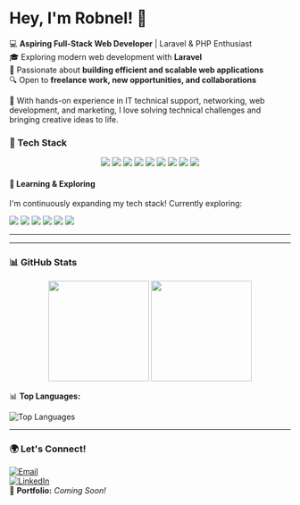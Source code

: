 # Hey, I'm Robnel! 👋 

💻 **Aspiring Full-Stack Web Developer** | Laravel & PHP Enthusiast  
🎓 Exploring modern web development with **Laravel**  
🌱 Passionate about **building efficient and scalable web applications**   
🔍 Open to **freelance work, new opportunities, and collaborations**  

📌 With hands-on experience in IT technical support, networking, web development, and marketing, I love solving technical challenges and bringing creative ideas to life.

### 🚀 Tech Stack  

<p align="center">
  <img src="https://img.shields.io/badge/Laravel-F55247?style=for-the-badge&logo=laravel&logoColor=white">
  <img src="https://img.shields.io/badge/PHP-777BB4?style=for-the-badge&logo=php&logoColor=white">
  <img src="https://img.shields.io/badge/MySQL-4479A1?style=for-the-badge&logo=mysql&logoColor=white">
  <img src="https://img.shields.io/badge/Blade-FF2D20?style=for-the-badge&logo=laravel&logoColor=white">
  <img src="https://img.shields.io/badge/HTML5-E34F26?style=for-the-badge&logo=html5&logoColor=white">
  <img src="https://img.shields.io/badge/CSS3-1572B6?style=for-the-badge&logo=css3&logoColor=white">
  <img src="https://img.shields.io/badge/JavaScript-F7DF1E?style=for-the-badge&logo=javascript&logoColor=black">
  <img src="https://img.shields.io/badge/TailwindCSS-38B2AC?style=for-the-badge&logo=tailwind-css&logoColor=white">
  <img src="https://img.shields.io/badge/Git-F05032?style=for-the-badge&logo=git&logoColor=white">
</p>

#### 🚀 Learning & Exploring  
I'm continuously expanding my tech stack! Currently exploring:  

<p align="left">
  <img src="https://img.shields.io/badge/jQuery-0769AD?style=for-the-badge&logo=jquery&logoColor=white">
  <img src="https://img.shields.io/badge/AJAX-0078D7?style=for-the-badge&logo=microsoft&logoColor=white">
  <img src="https://img.shields.io/badge/Alpine.js-8BC0D0?style=for-the-badge&logo=alpine.js&logoColor=white">
  <img src="https://img.shields.io/badge/Livewire-4E56A6?style=for-the-badge&logo=livewire&logoColor=white">
  <img src="https://img.shields.io/badge/Vue.js-4FC08D?style=for-the-badge&logo=vue.js&logoColor=white">
  <img src="https://img.shields.io/badge/Bootstrap-7952B3?style=for-the-badge&logo=bootstrap&logoColor=white">
</p>

<!-- 
#### 🛠 Opt. Techs | Still on learning process

![jQuery](https://img.shields.io/badge/jQuery-0769AD?style=for-the-badge&logo=jquery&logoColor=white)  
![AJAX](https://img.shields.io/badge/AJAX-0078D7?style=for-the-badge&logo=microsoft&logoColor=white)  
![Alpine.js](https://img.shields.io/badge/Alpine.js-8BC0D0?style=for-the-badge&logo=alpine.js&logoColor=white)  
![Livewire](https://img.shields.io/badge/Livewire-4E56A6?style=for-the-badge&logo=livewire&logoColor=white)  
![Vue.js](https://img.shields.io/badge/Vue.js-4FC08D?style=for-the-badge&logo=vue.js&logoColor=white)  
![Bootstrap](https://img.shields.io/badge/Bootstrap-7952B3?style=for-the-badge&logo=bootstrap&logoColor=white)  

-->  
--- 

<!--  
### 📌 Featured Projects  
⭐ Check out my pinned repositories for my latest projects!  


- 📝 [**Task Manager App**](https://github.com/robnel-dev/task-manager) – Laravel-based To-Do List  
- 🎓 [**Student Portal**](https://github.com/robnel-dev/student-portal) – A Laravel CRUD application  
- 🌍 More coming soon!  
-->  

---

### 📊 GitHub Stats  
<div align="center">
  <img height="180em" src="https://github-readme-stats.vercel.app/api?username=robnel-dev&show_icons=true&theme=radical" />
  <img height="180em" src="https://github-readme-streak-stats.herokuapp.com/?user=robnel-dev&theme=radical" />
</div>  

📊 **Top Languages:**  

![Top Languages](https://github-readme-stats.vercel.app/api/top-langs/?username=robnel-dev&layout=compact&theme=radical)  

---

### 🌍 Let's Connect!  
[![Email](https://img.shields.io/badge/Email-D14836?style=for-the-badge&logo=gmail&logoColor=white)](mailto:robledojohnronnel14@gmail.com)  
[![LinkedIn](https://img.shields.io/badge/LinkedIn-0A66C2?style=for-the-badge&logo=linkedin&logoColor=white)](https://www.linkedin.com/in/ronnel-robledo/)  
📝 **Portfolio:** *Coming Soon!*  

